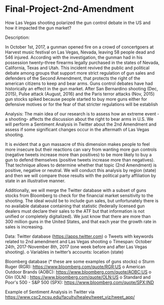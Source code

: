 # Final-Project-2nd-Amendment

How Las Vegas shooting polarized the gun control debate in the US and how it impacted the gun market?

Description:

In October 1st, 2017, a gunman opened fire on a crowd of concertgoers at Harvest music festival on Las Vegas, Nevada, leaving 58 people dead and 546 injured. According with the investigation, the gunman had in his possession twenty-three firearms legally purchased in the states of Nevada, California, Texas and Utah.
This incident revived the public and political debate among groups that support more strict regulation of gun sales and defenders of the Second Amendment, that protects the right of the american citizens to keep and bear arms. 
Guns control debates have had historically an effect in the gun market. After San Bernardino shooting (Dec, 2015), Pulse attack (August, 2016) and the Paris terror attacks (Nov, 2015) gun stocks spiked because people started to buy more guns  either for defensive motives or for the fear of that stricter regulations will be establish 

Analysis:
The main idea of our research is to assess how an extreme event -a shooting- affects the discussion about the right to bear arms in U.S. We will perform a Sentiment Analysis in Twitter about the 2nd Amendment and assess if some significant changes occur in the aftermath of Las Vegas shooting. 

It is evident that a gun massacre of this dimension makes people to feel more insecure but their reactions can vary from wanting more gun controls (negative tweets increase more than positives) to be more likely to buy a gun to defend themselves (positive tweets increase more than negatives). That technique allows to determine whether that topic (2nd Amendment) is positive, negative or neutral. We will conduct this analysis by region (state) and then we will compare those results with the political party affiliation by state in an illustrative manner. 

Additionally, we will merge the Twitter database with a subset of guns stocks from Bloomberg to check for the financial market sensitivity to the shooting. The ideal would be to include gun sales, but unfortunately there is no available database containing that statistic (federally licensed gun dealers must declare their sales to the ATF but that information is not unified or completely digitalized). We just know that there are more than 300 million guns in the United States, and that each year the growth rate in sales is increasing.

Data:
Twitter database (https://apps.twitter.com)
o   Tweets with keywords related to 2nd amendment and Las Vegas shooting
o   Timespan: October 24th, 2017-November 8th, 2017 (one week before and after Las Vegas shooting).
o   Variables in twitter’s accounts: location (state)

Bloomberg database (* these are some examples of guns stocks)
o   Sturm Ruger (RGR): https://www.bloomberg.com/quote/RGR:US 
o   American Outdoor Brands (AOBC): https://www.bloomberg.com/quote/AOBC:US 
o   Olin (OLN) : https://www.bloomberg.com/quote/OLN:US
o   Standard and Poor's 500 - S&P 500 (SPX): https://www.bloomberg.com/quote/SPX:IND

Example of Sentiment Analysis in Twitter via https://www.csc2.ncsu.edu/faculty/healey/tweet_viz/tweet_app/ 


